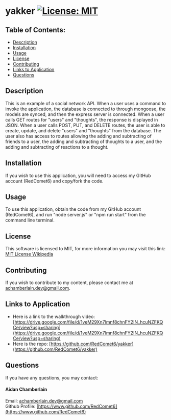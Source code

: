 # yakker [![License: MIT](https://img.shields.io/badge/License-MIT-yellow.svg)](https://opensource.org/licenses/MIT)

## Table of Contents:

-   [Description](./README.md#description)
-   [Installation](./README.md#installation)
-   [Usage](./README.md#usage)
-   [License](./README.md#license)
-   [Contributing](./README.md#contributing)
-   [Links to Application](./README.md#links-to-application)
-   [Questions](./README.md#questions)

## Description

This is an example of a social network API. When a user uses a command to invoke the application, the database is connected to through mongoose, the models are synced, and then the express server is connected. When a user calls GET routes for "users" and "thoughts", the response is displayed in JSON. When a user calls POST, PUT, and DELETE routes, the user is able to create, update, and delete "users" and "thoughts" from the database. The user also has access to routes allowing the adding and subtracting of friends to a user, the adding and subtracting of thoughts to a user, and the adding and subtracting of reactions to a thought.

## Installation

If you wish to use this application, you will need to access my GitHub account (RedComet6) and copy/fork the code.

## Usage

To use this application, obtain the code from my GitHub account (RedComet6), and run "node server.js" or "npm run start" from the command line terminal.

## License

This software is licensed to MIT, for more information you may visit this link:
[MIT License Wikipedia](https://en.wikipedia.org/wiki/MIT_License)

## Contributing

If you wish to contribute to my content, please contact me at achamberlain.dev@gmail.com.

## Links to Application

-   Here is a link to the walkthrough video: [https://drive.google.com/file/d/1veM29Xn7lmnf8chnFY2IN_hcuNZFKQCe/view?usp=sharing](https://drive.google.com/file/d/1veM29Xn7lmnf8chnFY2IN_hcuNZFKQCe/view?usp=sharing)
-   Here is the repo: [https://github.com/RedComet6/yakker](https://github.com/RedComet6/yakker)

## Questions

If you have any questions, you may contact:

#### Aidan Chamberlain

Email: achamberlain.dev@gmail.com  
Github Profile: [https://www.github.com/RedComet6](https://www.github.com/RedComet6)
